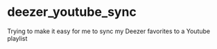 # deezer_youtube_sync
Trying to make it easy for me to sync my Deezer favorites to a Youtube playlist
